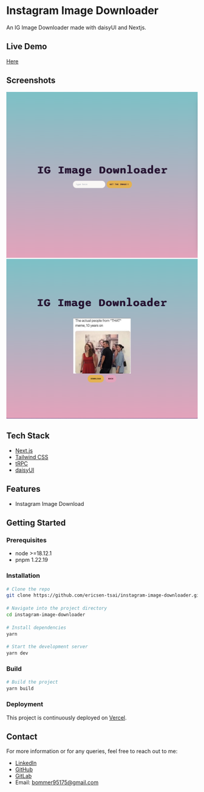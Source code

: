 # Instagram Image Downloader

An IG Image Downloader made with daisyUI and Nextjs.

## Live Demo

[Here](https://instagram-image-downloader-vert.vercel.app/)

## Screenshots

![Input](./public/input.png)
![Download](./public/download.png)

## Tech Stack

- [Next.js](https://nextjs.org)
- [Tailwind CSS](https://tailwindcss.com)
- [tRPC](https://trpc.io)
- [daisyUI](https://daisyui.com/)

## Features

- Instagram Image Download

## Getting Started

### Prerequisites

- node >=18.12.1
- pnpm 1.22.19

### Installation

```bash
# Clone the repo
git clone https://github.com/ericsen-tsai/instagram-image-downloader.git

# Navigate into the project directory
cd instagram-image-downloader

# Install dependencies
yarn

# Start the development server
yarn dev
```

### Build

```bash
# Build the project
yarn build
```

### Deployment

This project is continuously deployed on [Vercel](https://vercel.com/).

## Contact

For more information or for any queries, feel free to reach out to me:

- [LinkedIn](https://www.linkedin.com/in/ericsen-tsai-a00948236/)
- [GitHub](https://github.com/ericsen-tsai)
- [GitLab](https://gitlab.com/ericsentsai)
- Email: <bommer95175@gmail.com>

